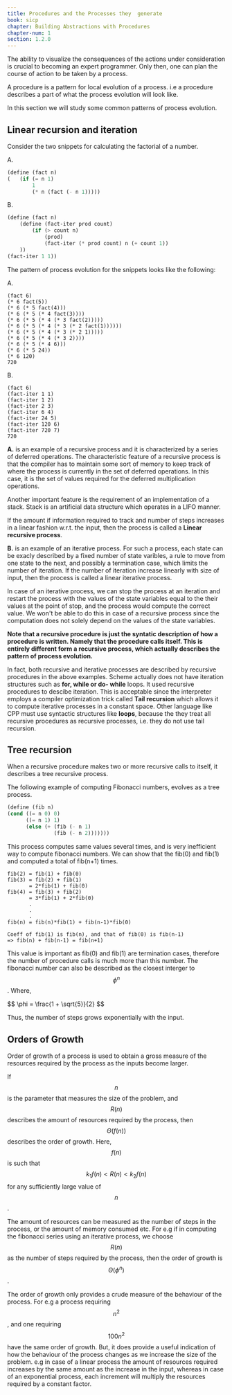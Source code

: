 ```yaml
---
title: Procedures and the Processes they  generate
book: sicp
chapter: Building Abstractions with Procedures 
chapter-num: 1
section: 1.2.0
---
```


The ability to visualize the consequences of the actions under consideration is crucial to becoming an
expert programmer. Only then, one can plan the course of action to be taken by a process.

A procedure is a pattern for local evolution of a process. i.e a procedure describes a part of what the process evolution will look like. 

In this section we will study some common patterns of process evolution.

## Linear recursion and iteration

Consider the two snippets for calculating the factorial of a number.

A.
~~~ scheme
(define (fact n) 
(   (if (= n 1) 
        1
        (* n (fact (- n 1)))))

~~~

B.
~~~ scheme
(define (fact n)
    (define (fact-iter prod count)
        (if (> count n)
            (prod)
            (fact-iter (* prod count) n (+ count 1))
    )) 
(fact-iter 1 1))
~~~

The pattern of process evolution for the snippets looks like the following:

A.
~~~
(fact 6)
(* 6 fact(5))
(* 6 (* 5 fact(4)))
(* 6 (* 5 (* 4 fact(3))))
(* 6 (* 5 (* 4 (* 3 fact(2)))))
(* 6 (* 5 (* 4 (* 3 (* 2 fact(1))))))
(* 6 (* 5 (* 4 (* 3 (* 2 1)))))
(* 6 (* 5 (* 4 (* 3 2))))
(* 6 (* 5 (* 4 6)))
(* 6 (* 5 24))
(* 6 120)
720
~~~

B. 
~~~
(fact 6)
(fact-iter 1 1)
(fact-iter 1 2)
(fact-iter 2 3)
(fact-iter 6 4)
(fact-iter 24 5)
(fact-iter 120 6)
(fact-iter 720 7)
720
~~~

**A.** is an example of a recursive process and it is characterized by a series of deferred operations. The characteristic feature of a recursive process is that the compiler has to maintain some sort of memory to keep track of where the process is currently in the set of deferred operations. In this case, it is the set of values required for the deferred multiplication operations.

Another important feature is the requirement of an implementation of a stack. Stack is an artificial data structure which operates in a LIFO manner.

If the amount if information required to track and number of steps increases in a linear fashion w.r.t. the input, then the process is called a **Linear recursive process**.

**B.** is an example of an iterative process. For such a process, each state can be exacly described by a fixed number of state varibles, a rule to move from one state to the next, and possibly a termination case, which limits the number of iteration. If the number of iteration increase linearly with size of input, then the process is called a linear iterative process.

In case of an iterative process, we can stop the process at an iteration and restart the process with the values of the state variables equal to the their values at the point of stop, and the process would compute the correct value. We won't be able to do this in case of a recursive process since the computation does not solely depend on the values of the state variables. 

**Note that a recursive procedure is just the syntatic description of how a procedure is written. Namely that the procedure calls itself. This is entirely different form a recursive process, which actually describes the pattern of process evolution.**

In fact, both recursive and iterative processes are described by recursive procedures in the above examples. Scheme actually does not have iteration structures such as **for, while or do- while** loops. It used recursive procedures to descibe iteration. This is acceptable since the interpreter employs a compiler optimization trick called **Tail recursion** which allows it to compute iterative processes in a constant space. Other language like CPP must use syntactic structures like **loops**, because the they treat all recursive procedures as recursive processes, i.e. they do not use tail recursion.

## Tree recursion

When a recursive procedure makes two or more recursive calls to itself, it describes a tree recursive process.

The following example of computing Fibonacci numbers, evolves as a tree process.

~~~ scheme
(define (fib n)
(cond ((= n 0) 0)
      ((= n 1) 1)
      (else (+ (fib (- n 1)
               (fib (- n 2)))))))
~~~

This process computes same values several times, and is very inefficient way to compute fibonacci numbers. We can show that the fib(0) and fib(1) and computed a total of fib(n+1) times.

~~~
fib(2) = fib(1) + fib(0)
fib(3) = fib(2) + fib(1)
       = 2*fib(1) + fib(0)
fib(4) = fib(3) + fib(2)
       = 3*fib(1) + 2*fib(0)
       .
       .
       .
fib(n) = fib(n)*fib(1) + fib(n-1)*fib(0)

Coeff of fib(1) is fib(n), and that of fib(0) is fib(n-1)
=> fib(n) + fib(n-1) = fib(n+1)
~~~
This value is important as fib(0) and fib(1) are termination cases, therefore the number of procedure calls is much more than this number. The fibonacci number can also be described as the closest interger to $$\phi^n$$.
Where,
<p>
$$
\phi = \frac{1 + \sqrt{5}}{2}
$$
</p>
Thus, the number of steps grows exponentially with the input.

## Orders of Growth

Order of growth of a process is used to obtain a gross measure of the resources required by the process as the inputs become larger.

If $$n$$ is the parameter that measures the size of the problem, and $$R(n)$$ describes the amount of resources required by the process, then $$\Theta(f(n))$$ describes the order of growth. Here, $$f(n)$$ is such that $$k_1f(n) < R(n) < k_2f(n)$$ for any sufficiently large value of $$n$$.

The amount of resources can be measured as the number of steps in the process, or the amount of memory consumed etc.
For e.g if in computing the fibonacci series using an iterative process, we choose $$R(n)$$ as the number of steps required by the process, then the order of growth is $$\Theta(\phi^n)$$.

The order of growth only provides a crude measure of the behaviour of the process. For e.g a process requiring $$n^2$$, and one requiring $$100n^2$$ have the same order of growth. But, it does provide a useful indication of how the behaviour of the process changes as we increase the size of the problem. e.g in case of a linear process the amount of resources required increases by the same amount as the increase in the input, whereas in case of an exponential process, each increment will multiply the resources required by a constant factor.
